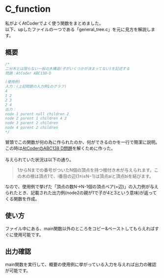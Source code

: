 # C_function
私がよくAtCoderでよく使う関数をまとめました。<br>
以下、upしたファイルの一つである「general_tree.c」を元に見方を解説します。

## 概要
```C
/*
二分木とは限らない一般の木構造(子がいくつかが決まってない)を記述する
問題：AtCoder ABC138-D

(使用例)
入力：(上記問題の入力例1のグラフ)
4
1 2
2 3
2 4
出力：
node 1 parent null children 2 
node 2 parent 1 children 4 3 
node 3 parent 2 children 
node 4 parent 2 children 
*/
```
冒頭でこの関数が何の為に作られたのか、何ができるのかを一行で簡潔に説明。<br>
この時は[AtCoderのABC138 D問題](https://atcoder.jp/contests/abc138/tasks/abc138_d)を解くために作った。<br>
<br>
与えられていた状況は以下の通り。
>1からNまでの番号がついたN個の頂点を持つ根付き木が与えられます。この木の根は頂点1で、i番目の辺(1≤i≤N−1)は頂点aiと頂点biを結びます。

なので、使用例で挙げた「頂点の数N→N-1個の頂点ペア(=辺)」の入力例が与えられたとき、記載された出力例(node2の親が1で子が4と3という意味)が返ってくる関数を作成。

## 使い方
ファイル中にある、main関数以外のところをコピー&ペーストしてもらえればすぐに使用可能です。

## 出力確認
main関数を実行して、概要の使用例に挙がっている入力を与えれば出力の確認が可能です。
